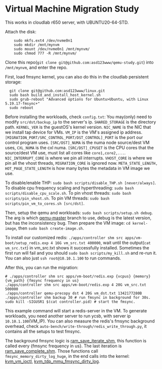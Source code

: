 # Virtual Machine Migration Study

This works in cloudlab r650 server, with UBUNTU20-64-STD.

Attach the disk:

		sudo mkfs.ext4 /dev/nvme0n1
		sudo mkdir /mnt/mynvm
		sudo mount /dev/nvme0n1 /mnt/mynvm/
		sudo chmod 777 -R /mnt/mynvm/


Clone this repo(`git clone git@github.com:asd123www/qemu-study.git`) into `/mnt/mynvm`, and enter the repo.

First, load fmsync kernel, you can also do this in the cloudlab persistent storage:

	  git clone git@github.com:asd123www/linux.git
	  sudo bash build_and_install_host_kernel.sh
      sudo grub-reboot "Advanced options for Ubuntu>Ubuntu, with Linux 5.19.17-fmsync+"
	  sudo reboot

Before installing the workloads, check `config.txt`: You may(only) need to modify `src/dst/backup_ip` to the server's ip. `SHARED_STORAGE` is the directory path. `KERNEL_VER` is the guestOS's kernel version. `NIC_NAME` is the NIC that we install tap device for VMs.  `VM_IP` is the VM's assigned ip address. `[MIGRATION_PORT/SRC_CONTROL_PORT/DST_CONTROL]_PORT` is the port our control program uses. `[SRC/DST]_NUMA` is the numa node source/dest VM uses, `CXL_NUMA` is the cxl numa. `[SRC/DST]_CPUSET` is the CPU cores that the source/dest VM use, must list all cores like `core1,core2,...`. `NIC_INTERRUPT_CORE` is where we pin all interrupts. `VHOST_CORE` is where we pin all the vhost threads, `MIGRATION_CORE` is ignored now. `META_STATE_LENGTH, HOT_PAGE_STATE_LENGTH` is how many bytes the metadata in VM image we use.

To disable/enable THP: `sudo bash scripts/disable_THP.sh [never/always]`. To disable cpu frequency scaling and hyperthreading: `sudo bash scripts/disable_cpu_scale.sh`. To pin vhost threads: `sudo bash scripts/pin_vhost.sh`. To pin VM threads: `sudo bash scripts/pin_vm_to_cores.sh [src/dst]`.

Then, setup the qemu and workloads: `sudo bash scripts/setup.sh debug`. The arg is which [qemu-master](git@github.com:asd123www/qemu-master.git) branch to use, debug is the latest version, but has the inconsistency bug. Then prepare the VM image: `cd kernel-image`, then `sudo bash create-image.sh`.

To install our customized redis: `./apps/controller shm src apps/vm-boot/setup_redis.exp 4 16G vm_src.txt 400000`, wait until the output(`cat vm_src.txt`) in vm_src.txt shows it successfully installed. Sometimes the first run will fail and you should `sudo bash scripts/my_kill.sh` and re-run it. You can also just `ssh root@10.10.1.100` to run commands.

After this, you can run the migration:

	# ./apps/controller shm src apps/vm-boot/redis.exp {vcpus} {memory} {vm_path} {fmsync frequency in us}
	./apps/controller shm src apps/vm-boot/redis.exp 4 20G vm_src.txt 500000
	./apps/controller qemu-precopy dst 4 20G vm_dst.txt 1342177280B
	./apps/controller shm backup 30 # run fmsync in background for 30s.
	sudo kill -SIGUSR1 $(cat controller.pid) # start the fmsync.
This example command will start a redis-server in the VM. To generate workloads, you need another server to run ycsb, with server ip `10.10.1.100`(VM_IP). You can also measure the redis's fmsync background overhead, check `auto-bench/write-through/redis_write_through.py`, it contains all the setups to test fmsync.

The background fmsync logic is [ram_save_iterate_shm](https://github.com/asd123www/qemu-master/blob/2ad5de1bd992dfd55bec98e62a4ca5937f9ed2a5/migration/ram.c#L3461), this function is called every {fmsync frequency in us}. The last iteration is [ram_save_complete_shm](https://github.com/asd123www/qemu-master/blob/2ad5de1bd992dfd55bec98e62a4ca5937f9ed2a5/migration/ram.c#L3627C12-L3627C33). Those functions call `fmsync_memory_dirty_log_huge`, in the end calls into the kernel: [kvm_vm_ioctl](https://github.com/asd123www/linux/blob/59a3f198148fe25049d9929c1a01392fe56169dc/virt/kvm/kvm_main.c#L4630C1-L4650C1), [kvm_tdp_mmu_fmsync_dirty_log](https://github.com/asd123www/linux/blob/59a3f198148fe25049d9929c1a01392fe56169dc/arch/x86/kvm/mmu/tdp_mmu.c#L1750).